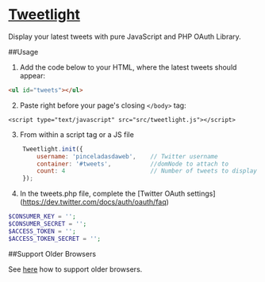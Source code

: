 [Tweetlight](http://www.pinceladasdaweb.com.br/blog/uploads/tweetlight/)
==========

Display your latest tweets with pure JavaScript and PHP OAuth Library.

##Usage
1. Add the code below to your HTML, where the latest tweets should appear:
```html
<ul id="tweets"></ul>
```

2. Paste right before your page's closing `</body>` tag:
```console
<script type="text/javascript" src="src/tweetlight.js"></script>
```

3. From within a script tag or a JS file
```javascript   
    Tweetlight.init({
        username: 'pinceladasdaweb',    // Twitter username
        container: '#tweets',           //domNode to attach to
        count: 4                        // Number of tweets to display
    });
```

4. In the tweets.php file, complete the [Twitter OAuth settings] (https://dev.twitter.com/docs/auth/oauth/faq)
```php
$CONSUMER_KEY = '';
$CONSUMER_SECRET = '';
$ACCESS_TOKEN = '';
$ACCESS_TOKEN_SECRET = '';
```

##Support Older Browsers

See [here](https://github.com/pinceladasdaweb/tweetlight/tree/master/src/older-browsers) how to support older browsers.